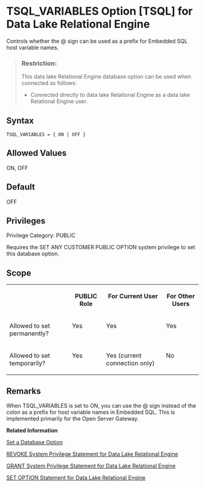 <!-- loioa665fbbf84f21015b3499860ee45f815 -->

# TSQL\_VARIABLES Option \[TSQL\] for Data Lake Relational Engine

Controls whether the @ sign can be used as a prefix for Embedded SQL host variable names.



> ### Restriction:  
> This data lake Relational Engine database option can be used when connected as follows:
> 
> -   Connected directly to data lake Relational Engine as a data lake Relational Engine user.



<a name="loioa665fbbf84f21015b3499860ee45f815__section_o4g_frh_mrb"/>

## Syntax

```
TSQL_VARIABLES = { ON | OFF }
```



<a name="loioa665fbbf84f21015b3499860ee45f815__iq_refso_1068"/>

## Allowed Values

ON, OFF



<a name="loioa665fbbf84f21015b3499860ee45f815__iq_refso_1069"/>

## Default

OFF



<a name="loioa665fbbf84f21015b3499860ee45f815__section_k3c_gxb_3qb"/>

## Privileges

Privilege Category: PUBLIC

Requires the SET ANY CUSTOMER PUBLIC OPTION system privilege to set this database option.



<a name="loioa665fbbf84f21015b3499860ee45f815__iq_refso_325"/>

## Scope


<table>
<tr>
<th valign="top">

 



</th>
<th valign="top">

PUBLIC Role



</th>
<th valign="top">

For Current User



</th>
<th valign="top">

For Other Users



</th>
</tr>
<tr>
<td valign="top">

Allowed to set permanently?



</td>
<td valign="top">

Yes



</td>
<td valign="top">

Yes



</td>
<td valign="top">

Yes



</td>
</tr>
<tr>
<td valign="top">

Allowed to set temporarily?



</td>
<td valign="top">

Yes



</td>
<td valign="top">

Yes \(current connection only\)



</td>
<td valign="top">

No



</td>
</tr>
</table>



<a name="loioa665fbbf84f21015b3499860ee45f815__iq_refso_1070"/>

## Remarks

When TSQL\_VARIABLES is set to ON, you can use the @ sign instead of the colon as a prefix for host variable names in Embedded SQL. This is implemented primarily for the Open Server Gateway.

**Related Information**  


[Set a Database Option](set-a-database-option-0dcb893.md "You set options with the SET OPTION statement.")

[REVOKE System Privilege Statement for Data Lake Relational Engine](../080-sql-statements/revoke-system-privilege-statement-for-data-lake-relational-engine-a3eadda.md "Removes specific system privileges from specific users and the right to administer the privilege.")

[GRANT System Privilege Statement for Data Lake Relational Engine](../080-sql-statements/grant-system-privilege-statement-for-data-lake-relational-engine-a3dfcb0.md "Grants specific system privileges to users or roles, with or without administrative rights.")

[SET OPTION Statement for Data Lake Relational Engine](../080-sql-statements/set-option-statement-for-data-lake-relational-engine-a625da7.md "Changes options that affect the behavior of the database and its compatibility with Transact-SQL. Setting the value of an option can change the behavior for all users or an individual user, in either a temporary or permanent scope.")

